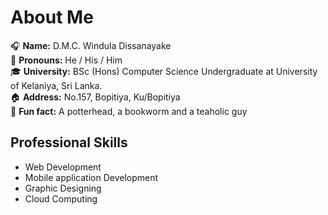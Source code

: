 # About Me
<!--<img width="1000" align='center' src="https://github.com/winduladissanayake/winduladissanayake/blob/main/readme_header.png">-->

<p>
  🎧 <b>Name:</b> D.M.C. Windula Dissanayake <br>
  👦 <b>Pronouns:</b> He / His / Him <br>
  🎓 <b>University:</b> BSc (Hons) Computer Science Undergraduate at University of Kelaniya, Sri Lanka. <br>
  🏠 <b>Address:</b> No.157, Bopitiya, Ku/Bopitiya <br>
  🎈 <b>Fun fact:</b> A potterhead, a bookworm and a teaholic guy <br> 
</p>

## Professional Skills
- Web Development
- Mobile application Development
- Graphic Designing
- Cloud Computing

<!---
winduladissanayake/winduladissanayake is a ✨ special ✨ repository because its `README.md` (this file) appears on your GitHub profile.
You can click the Preview link to take a look at your changes.
--->
